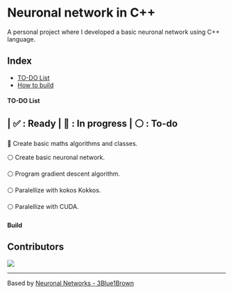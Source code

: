 
# Neuronal network in C++

A personal project where I developed a basic neuronal network using C++ language.

## Index

- [TO-DO List](#to-do-list)
- [How to build](#build)

#### TO-DO List

| ✅ : Ready | 🔵 : In progress | ⚪️ : To-do
---

🔵  Create basic maths algorithms and classes.

⚪️ Create basic neuronal network.

⚪️ Program gradient descent algorithm.

⚪️ Paralellize with kokos Kokkos.

⚪️ Paralellize with CUDA.

#### Build

## Contributors
<a href="https://github.com/uwo-o/Neuronal-Network-C/graphs/contributors">
<img src="https://contrib.rocks/image?repo=uwo-o/Neuronal-Network-C" />
</a>

---
Based by [Neuronal Networks - 3Blue1Brown](https://www.youtube.com/watch?v=aircAruvnKk&list=PLZHQObOWTQDNU6R1_67000Dx_ZCJB-3pi&ab_channel=3Blue1Brown)